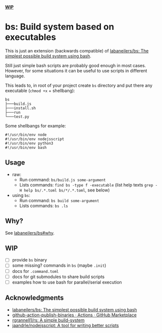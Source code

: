 [**WIP**](#wip)
# bs: Build system based on executables
This is just an extension (backwards compatible) of [labaneilers/bs: The simplest possible build system using bash](https://github.com/labaneilers/bs).

Still just simple bash scripts are probably good enough in most cases.
However, for some situations it can be useful to use scripts in different
language.

This leads to, in root of your project create `bs` directory and
put there any executable (`chmod +x` + shellbang):
```
bs
├───build.js
├───install.sh
├───run
└───test.py
```
Some shellbangs for example:
```
#!/usr/bin/env node
#!/usr/bin/env nodejsscript
#!/usr/bin/env python3
#!/usr/bin/env bash
```

## Usage
- raw:
	- Run command: `bs/build.js some-argument`
	- Lists commands: `find bs -type f -executable` (list help texts `grep -H help bs/.*.toml bs/*/.*.toml`, see below)
- using `bs`:
	- Run command: `bs build some-argument`
	- Lists commands: `bs .ls`

## Why?
See [labaneilers/bs#why](https://github.com/labaneilers/bs#why).

## WIP
- [ ] provide `bs` binary
- [ ] some missing? commands in `bs` (maybe `.init`)
- [ ] docs for `.command.toml`
- [ ] docs for git submodules to share build scripts
- [ ] examples how to use bash for parallel/serial execution

## Acknowledgments
- [labaneilers/bs: The simplest possible build system using bash](https://github.com/labaneilers/bs)
- [github-action-publish-binaries · Actions · GitHub Marketplace](https://github.com/marketplace/actions/github-action-publish-binaries)
- [rgrannell1/rs: A simple build-system](https://github.com/rgrannell1/rs)
- [jaandrle/nodejsscript: A tool for writing better scripts](https://github.com/jaandrle/nodejsscript)
